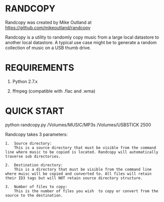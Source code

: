 RANDCOPY
========

Randcopy was created by Mike Outland at https://github.com/mikeoutland/randcopy

Randcopy is a utility to randomly copy music from a large local datastore to another local datastore.
A typical use case might be to generate a random collection of music on a USB thumb drive.

REQUIREMENTS
============

1. Python 2.7.x

2. ffmpeg (compatible with .flac and .wma)

QUICK START
===========

python randcopy.py /Volumes/MUSIC/MP3s /Volumes/USBSTICK 2500

Randcopy takes 3 parameters:

	1.  Source directory:
		This is a source directory that must be visible from the command line where music to be copied is located. Randcopy will automatically traverse sub directories.

	2.  Destination directory:
		This is a directory that must be visible from the command line where muisc will be copied and converted to. All files will retain their ID3 tags but will NOT retain source directory structure.
		
	3.  Number of files to copy:
		This is the number of files you wish  to copy or convert from the source to the destination.